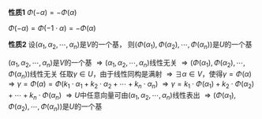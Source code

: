 **性质1**
$\Phi(-\alpha)=-\Phi(\alpha)$

$\Phi(-\alpha)=\Phi(-1\cdot\alpha)=-\Phi(\alpha)$

**性质2**
设$(\alpha_1,\alpha_2,\cdots,\alpha_n)$是$V$的一个基，
则$(\Phi(\alpha_1),\Phi(\alpha_2),\cdots,\Phi(\alpha_n))$是$U$的一个基

$(\alpha_1,\alpha_2,\cdots,\alpha_n)$是$V$的一个基
$\Rightarrow(\alpha_1,\alpha_2,\cdots,\alpha_n)$线性无关
$\Rightarrow(\Phi(\alpha_1),\Phi(\alpha_2),\cdots,\Phi(\alpha_n))$线性无关
任取$\gamma\in U$，由于线性同构是满射
$\Rightarrow\exists\alpha\in V$，使得$\gamma=\Phi(\alpha)$
$\Rightarrow\gamma=\Phi(\alpha)=\Phi(k_1\cdot\alpha_1+k_2\cdot\alpha_2+\cdots+k_n\cdot\alpha_n)$
$\Rightarrow\gamma=k_1\cdot\Phi(\alpha_1)+k_2\cdot\Phi(\alpha_2)+\cdots+k_n\cdot\Phi(\alpha_n)$
$\Rightarrow U$中任意向量可由$(\alpha_1,\alpha_2,\cdots,\alpha_n)$线性表出
$\Rightarrow(\Phi(\alpha_1),\Phi(\alpha_2),\cdots,\Phi(\alpha_n))$是$U$的一个基
